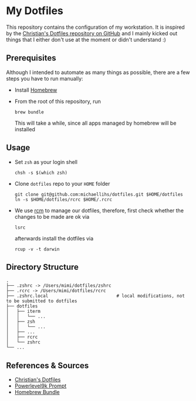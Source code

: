 My Dotfiles
===========

This repository contains the configuration of my workstation. It is inspired by the [Christian's Dotfiles repository on GitHub](https://github.com/ctrabold/dotfiles) and I mainly kicked out things that I either don't use at the moment or didn't understand :)


Prerequisites
-------------

Although I intended to automate as many things as possible, there are a few steps you have to run manually:

* Install [Homebrew](https://github.com/Homebrew/homebrew/wiki/Installation)
* From the root of this repository, run

   ```brew bundle```
   
  This will take a while, since all apps managed by homebrew will be installed


Usage
-----

* Set `zsh` as your login shell

   ```chsh -s $(which zsh)```

* Clone `dotfiles` repo to your `HOME` folder 

   ```
   git clone git@github.com:michaellihs/dotfiles.git $HOME/dotfiles
   ln -s $HOME/dotfiles/rcrc $HOME/.rcrc
   ```

* We use [rcm](https://thoughtbot.github.io/rcm/) to manage our dotfiles, therefore, first check whether the changes to be made are ok via

   ```lsrc```
   
  afterwards install the dotfiles via
  
   ```rcup -v -t darwin```


Directory Structure
-------------------

    .
    ├── .zshrc -> /Users/mimi/dotfiles/zshrc
    ├── .rcrc -> /Users/mimi/dotfiles/rcrc
    ├── .zshrc.local                          # local modifications, not to be submitted to dotfiles
    ├── dotfiles
    │   ├── iterm
    │   │   └── ... 
    │   ├── zsh
    │   │   └── ... 
    │   ├── ...
    │   ├── rcrc
    │   └── zshrc
    └── ...


References & Sources
--------------------

* [Christian's Dotfiles](https://github.com/ctrabold/dotfiles)
* [Powerlevel9k Prompt](https://github.com/Powerlevel9k/powerlevel9k/wiki/Stylizing-Your-Prompt)
* [Homebrew Bundle](https://github.com/Homebrew/homebrew-bundle)

